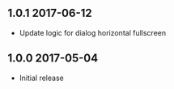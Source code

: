 ## 1.0.1 2017-06-12

* Update logic for dialog horizontal fullscreen

## 1.0.0 2017-05-04

* Initial release